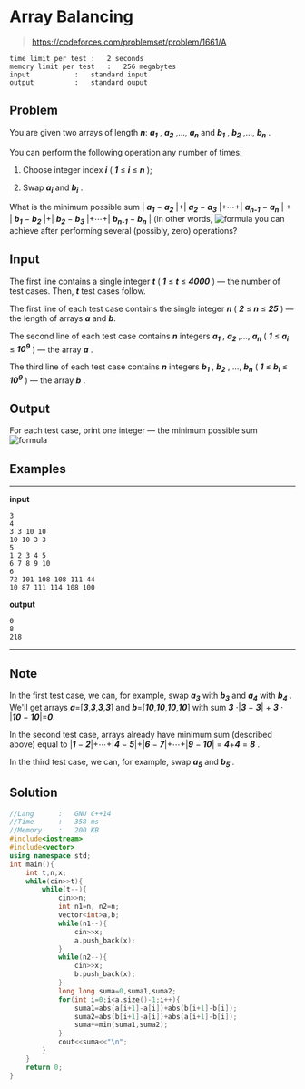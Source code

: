# Array Balancing

> https://codeforces.com/problemset/problem/1661/A

```
time limit per test	:	2 seconds
memory limit per test	:	256 megabytes
input			:	standard input
output			:	standard ouput
```

## Problem

You are given two arrays of length ***n***: ***a<sub>1</sub>*** , ***a<sub>2</sub>*** ,…, ***a<sub>n</sub>*** and ***b<sub>1</sub>*** , ***b<sub>2</sub>*** ,…, ***b<sub>n</sub>*** .

You can perform the following operation any number of times:

1. Choose integer index ***i*** ( ***1*** ≤ ***i*** ≤ ***n*** );

2. Swap ***a<sub>i</sub>*** and ***b<sub>i</sub>*** .

What is the minimum possible sum | ***a<sub>1</sub>*** − ***a<sub>2</sub>*** |+| ***a<sub>2</sub>*** − ***a<sub>3</sub>*** |+⋯+| ***a<sub>n-1</sub>*** − ***a<sub>n</sub>*** | + | ***b<sub>1</sub>*** − ***b<sub>2</sub>*** |+| ***b<sub>2</sub>*** − ***b<sub>3</sub>*** |+⋯+| ***b<sub>n-1</sub>*** − ***b<sub>n</sub>*** | (in other words, ![formula](https://render.githubusercontent.com/render/math?math=\displaystyle\sum_{i=1}^{n-1}\(\|a_i-a_{i%2B1}|%2B|b_i%2Bb_{i%2B1}|\)) you can achieve after performing several (possibly, zero) operations?

## Input

The first line contains a single integer ***t*** ( ***1*** ≤ ***t*** ≤ ***4000*** ) — the number of test cases. Then, ***t*** test cases follow.

The first line of each test case contains the single integer ***n*** ( ***2*** ≤ ***n*** ≤ ***25*** ) — the length of arrays ***a*** and ***b***.

The second line of each test case contains ***n*** integers ***a<sub>1</sub>*** , ***a<sub>2</sub>*** ,…, ***a<sub>n</sub>*** ( ***1*** ≤ ***a<sub>i</sub>*** ≤ ***10<sup>9</sup>*** ) — the array ***a*** .

The third line of each test case contains ***n*** integers ***b<sub>1</sub>*** , ***b<sub>2</sub>*** , …, ***b<sub>n</sub>*** ( ***1*** ≤ ***b<sub>i</sub>*** ≤ ***10<sup>9</sup>*** ) — the array ***b*** .

## Output

For each test case, print one integer — the minimum possible sum ![formula](https://render.githubusercontent.com/render/math?math=\displaystyle\sum_{i=1}^{n-1}\(\|a_i-a_{i%2B1}|%2B|b_i%2Bb_{i%2B1}|\))

## Examples

---
**input**
```
3
4
3 3 10 10
10 10 3 3
5
1 2 3 4 5
6 7 8 9 10
6
72 101 108 108 111 44
10 87 111 114 108 100
```
**output**
```
0
8
218
```
---

## Note

In the first test case, we can, for example, swap ***a<sub>3</sub>*** with ***b<sub>3</sub>*** and ***a<sub>4</sub>*** with ***b<sub>4</sub>*** . We'll get arrays ***a***=[***3***,***3***,***3***,***3***] and ***b***=[***10***,***10***,***10***,***10***] with sum ***3*** ⋅|***3*** − ***3***| + ***3*** ⋅ |***10*** − ***10***|=***0***.

In the second test case, arrays already have minimum sum (described above) equal to |***1*** − ***2***|+⋯+|***4*** − ***5***|+|***6*** − ***7***|+⋯+|***9*** − ***10***| = ***4***+***4*** = ***8*** .

In the third test case, we can, for example, swap ***a<sub>5</sub>*** and ***b<sub>5</sub>*** .

## Solution

```c++
//Lang		:	GNU C++14
//Time		:	358 ms
//Memory	:	200 KB
#include<iostream>
#include<vector>
using namespace std;
int main(){
	int t,n,x;
	while(cin>>t){
		while(t--){
			cin>>n;
			int n1=n, n2=n;
			vector<int>a,b;
			while(n1--){
				cin>>x;
				a.push_back(x);
			}
			while(n2--){
				cin>>x;
				b.push_back(x);
			}
			long long suma=0,suma1,suma2;
			for(int i=0;i<a.size()-1;i++){
				suma1=abs(a[i+1]-a[i])+abs(b[i+1]-b[i]);
				suma2=abs(b[i+1]-a[i])+abs(a[i+1]-b[i]);
				suma+=min(suma1,suma2);
			}
			cout<<suma<<"\n";
		}
	}
	return 0;
}
```
